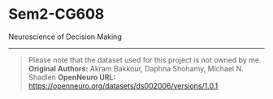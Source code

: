 # Sem2-CG608
Neuroscience of Decision Making


----

> Please note that the dataset used for this project is not owned by me.
**Original Authors:** Akram Bakkour, Daphna Shohamy, Michael N. Shadlen
**OpenNeuro URL:** https://openneuro.org/datasets/ds002006/versions/1.0.1
